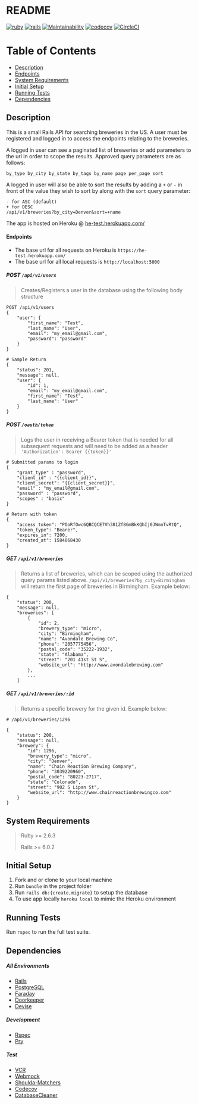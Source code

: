 # README
[![ruby](https://img.shields.io/badge/ruby-v2.6.3-red.svg)](https://www.ruby-lang.org/en/)
[![rails](https://img.shields.io/badge/rails-v6.0.2-orange.svg)](https://rubyonrails.org/)
[![Maintainability](https://api.codeclimate.com/v1/badges/85e7b18479b14f3cb801/maintainability)](https://codeclimate.com/github/mikeyduece/he_test/maintainability)
[![codecov](https://codecov.io/gh/mikeyduece/he_test/branch/master/graph/badge.svg)](https://codecov.io/gh/mikeyduece/he_test)
[![CircleCI](https://circleci.com/gh/mikeyduece/he_test.svg?style=svg)](https://circleci.com/gh/mikedyuece/he_test)

# Table of Contents
* [Description](#description)
* [Endpoints](#endpoints)
* [System Requirements](#system-requirements)
* [Initial Setup](#initial-setup)
* [Running Tests](#running-tests)
* [Dependencies](#dependencies)


Description
---
This is a small Rails API for searching breweries in the US. A user must be registered and logged in to access
the endpoints relating to the breweries.

A logged in user can see a paginated list of breweries or add parameters to the url in order to
scope the results. Approved query parameters are as follows:
```
by_type by_city by_state by_tags by_name page per_page sort
```

A logged in user will also be able to sort the results by adding a `+` or `-` in front of the value they wish to 
sort by along with the `sort` query parameter:

```
- for ASC (default)
+ for DESC
/api/v1/breweries?by_city=Denver&sort=+name
```

The app is hosted on Heroku @ [he-test.herokuapp.com/](https://he-test.herokuapp.com/)


#### Endpoints
  * The base url for all requests on Heroku is `https://he-test.herokuapp.com/`
  * The base url for all local requests is `http://localhost:5000`
##### POST `/api/v1/users`
> Creates/Registers a user in the database using the following body structure
```
POST /api/v1/users
{
	"user": {
		"first_name": "Test",
		"last_name": "User",
		"email": "my_email@gmail.com",
		"password": "password"
	}
}

# Sample Return
{
    "status": 201,
    "message": null,
    "user": {
        "id": 1,
        "email": "my_email@gmail.com",
        "first_name": "Test",
        "last_name": "User"
    }
}
```
##### POST `/oauth/token`
> Logs the user in receiving a Bearer token that is needed for all subsequent requests
> and will need to be added as a header `'Authorization': Bearer {{token}}'`
```
# Submitted params to login
{
    "grant_type" : "password",
    "client_id" : "{{client_id}}",
    "client_secret": "{{client_secret}}",
    "email" : "my_email@gmail.com",
    "password" : "password",
    "scopes" : "basic"
}

# Return with token
{
    "access_token": "POoRfOwc6QBCQCE7Vh381Zf8GmBkKQhIj0JWmnTvRtQ",
    "token_type": "Bearer",
    "expires_in": 7200,
    "created_at": 1584868430
}
```

##### GET `/api/v1/breweries`
> Returns a list of breweries, which can be scoped using the authorized query params listed above.
> `/api/v1/breweries?by_city=Birmingham` will return the first page of breweries in Birmingham. Example below:
```
{
    "status": 200,
    "message": null,
    "breweries": [
        {
            "id": 2,
            "brewery_type": "micro",
            "city": "Birmingham",
            "name": "Avondale Brewing Co",
            "phone": "2057775456",
            "postal_code": "35222-1932",
            "state": "Alabama",
            "street": "201 41st St S",
            "website_url": "http://www.avondalebrewing.com"
        },
        ...
    ]
```

##### GET `/api/v1/breweries/:id`
> Returns a specific brewery for the given id. Example below:
```
# /api/v1/breweries/1296

{
    "status": 200,
    "message": null,
    "brewery": {
        "id": 1296,
        "brewery_type": "micro",
        "city": "Denver",
        "name": "Chain Reaction Brewing Company",
        "phone": "3039220960",
        "postal_code": "80223-2717",
        "state": "Colorado",
        "street": "902 S Lipan St",
        "website_url": "http://www.chainreactionbrewingco.com"
    }
}
```

System Requirements
---
>Ruby >= 2.6.3
>
>Rails >= 6.0.2

Initial Setup
---
1. Fork and or clone to your local machine
2. Run `bundle` in the project folder
3. Run `rails db:{create,migrate}` to setup the database
4. To use app locally `heroku local` to mimic the Heroku environment

Running Tests
---
Run `rspec` to run the full test suite.

Dependencies
---
##### All Environments
* [Rails](https://guides.rubyonrails.org/)
* [PostgreSQL](https://www.postgresql.org/)
* [Faraday](https://github.com/lostisland/faraday)
* [Doorkeeper](https://github.com/doorkeeper-gem/doorkeeper)
* [Devise](https://github.com/heartcombo/devise)

##### Development
* [Rspec](https://github.com/rspec/rspec-rails)
* [Pry](https://github.com/rweng/pry-rails)

##### Test
* [VCR](https://github.com/vcr/vcr)
* [Webmock](https://github.com/bblimke/webmock)
* [Shoulda-Matchers](https://github.com/thoughtbot/shoulda-matchers)
* [Codecov](https://github.com/codecov/codecov-ruby)
* [DatabaseCleaner](https://github.com/DatabaseCleaner/database_cleaner)


